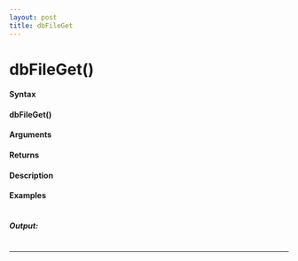 ```yaml
---
layout: post
title: dbFileGet
---
```


# dbFileGet()


#### Syntax

#### dbFileGet()

#### Arguments

#### Returns

#### Description

#### Examples

```

```

##### Output:

```

```

---